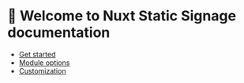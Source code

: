 # 👋 Welcome to Nuxt Static Signage documentation

- [Get started](./getstarted.md)
- [Module options](./options.md)
- [Customization](./customization.md)